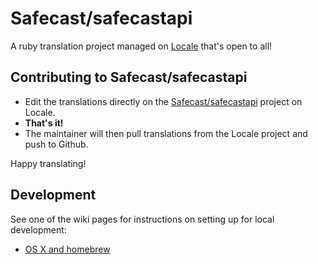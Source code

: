 # Safecast/safecastapi

A ruby translation project managed on [Locale](http://www.localeapp.com/) that's open to all!

## Contributing to Safecast/safecastapi

- Edit the translations directly on the [Safecast/safecastapi](http://www.localeapp.com/projects/public?search=Safecast/safecastapi) project on Locale.
- **That's it!**
- The maintainer will then pull translations from the Locale project and push to Github.

Happy translating!

## Development

See one of the wiki pages for instructions on setting up for local development:

* [OS X and homebrew](https://github.com/Safecast/safecastapi/wiki/Development-Setup-on-OS-X)
